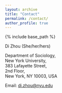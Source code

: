 ```yaml
---
layout: archive
title: "Contact"
permalink: /contact/
author_profile: true
---
```


{% include base_path %}


Di Zhou (She/her/hers)

Department of Sociology,  
New York University,  
383 Lafayette Street,  
2nd Floor,  
New York, NY 10003, USA  

Email: <a href="mailto:di.zhou@nyu.edu" target="_blank" rel="noopener noreferrer">di.zhou@nyu.edu</a> 
